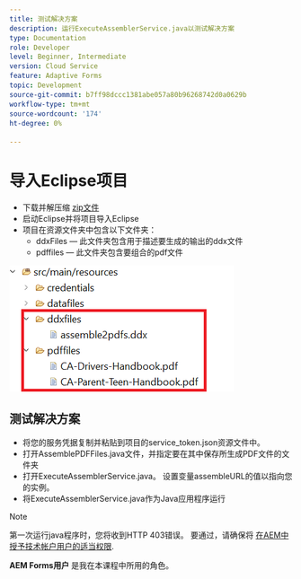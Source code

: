 ```yaml
---
title: 测试解决方案
description: 运行ExecuteAssemblerService.java以测试解决方案
type: Documentation
role: Developer
level: Beginner, Intermediate
version: Cloud Service
feature: Adaptive Forms
topic: Development
source-git-commit: b7ff98dccc1381abe057a80b96268742d0a0629b
workflow-type: tm+mt
source-wordcount: '174'
ht-degree: 0%

---
```


# 导入Eclipse项目

* 下载并解压缩 [zip文件](./assets/pdf-manipulation.zip)
* 启动Eclipse并将项目导入Eclipse
* 项目在资源文件夹中包含以下文件夹：
   * ddxFiles — 此文件夹包含用于描述要生成的输出的ddx文件
   * pdffiles — 此文件夹包含要组合的pdf文件

![资源文件](./assets/resources.png)

## 测试解决方案

* 将您的服务凭据复制并粘贴到项目的service_token.json资源文件中。
* 打开AssemblePDFFiles.java文件，并指定要在其中保存所生成PDF文件的文件夹
* 打开ExecuteAssemblerService.java。 设置变量assembleURL的值以指向您的实例。
* 将ExecuteAssemblerService.java作为Java应用程序运行

>[!NOTE]
> 第一次运行java程序时，您将收到HTTP 403错误。 要通过，请确保将 [在AEM中授予技术帐户用户的适当权限](https://experienceleague.adobe.com/docs/experience-manager-learn/getting-started-with-aem-headless/authentication/service-credentials.html?lang=en#configure-access-in-aem).

**AEM Forms用户** 是我在本课程中所用的角色。
